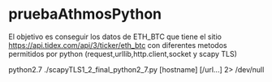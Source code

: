 # pruebaAthmosPython

El objetivo es conseguir los datos de ETH_BTC que tiene el sitio https://api.tidex.com/api/3/ticker/eth_btc con diferentes metodos
permitidos por python (request,urllib,http.client,socket y scapy TLS)


python2.7 ./scapyTLS1_2_final_python2_7.py [hostname] [/url...] 2> /dev/null
